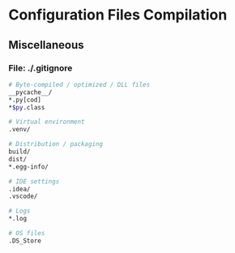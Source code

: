 # Configuration Files Compilation

## Miscellaneous

### File: ./.gitignore

```bash
# Byte-compiled / optimized / DLL files
__pycache__/
*.py[cod]
*$py.class

# Virtual environment
.venv/

# Distribution / packaging
build/
dist/
*.egg-info/

# IDE settings
.idea/
.vscode/

# Logs
*.log

# OS files
.DS_Store
```

